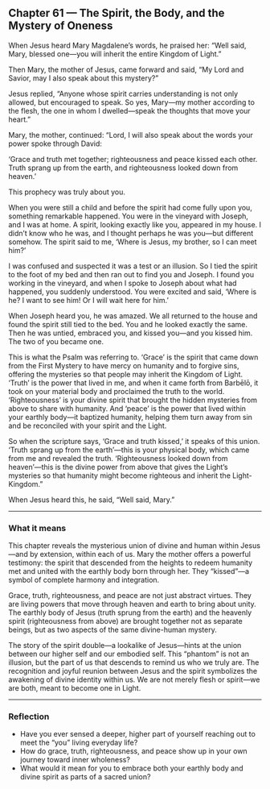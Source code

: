 ## Chapter 61 — The Spirit, the Body, and the Mystery of Oneness

When Jesus heard Mary Magdalene’s words, he praised her: “Well said, Mary, blessed one—you will inherit the entire Kingdom of Light.”

Then Mary, the mother of Jesus, came forward and said, “My Lord and Savior, may I also speak about this mystery?”

Jesus replied, “Anyone whose spirit carries understanding is not only allowed, but encouraged to speak. So yes, Mary—my mother according to the flesh, the one in whom I dwelled—speak the thoughts that move your heart.”

Mary, the mother, continued: “Lord, I will also speak about the words your power spoke through David:

‘Grace and truth met together; righteousness and peace kissed each other. Truth sprang up from the earth, and righteousness looked down from heaven.’

This prophecy was truly about you.

When you were still a child and before the spirit had come fully upon you, something remarkable happened. You were in the vineyard with Joseph, and I was at home. A spirit, looking exactly like you, appeared in my house. I didn’t know who he was, and I thought perhaps he was you—but different somehow. The spirit said to me, ‘Where is Jesus, my brother, so I can meet him?’

I was confused and suspected it was a test or an illusion. So I tied the spirit to the foot of my bed and then ran out to find you and Joseph. I found you working in the vineyard, and when I spoke to Joseph about what had happened, you suddenly understood. You were excited and said, ‘Where is he? I want to see him! Or I will wait here for him.’

When Joseph heard you, he was amazed. We all returned to the house and found the spirit still tied to the bed. You and he looked exactly the same. Then he was untied, embraced you, and kissed you—and you kissed him. The two of you became one.

This is what the Psalm was referring to. ‘Grace’ is the spirit that came down from the First Mystery to have mercy on humanity and to forgive sins, offering the mysteries so that people may inherit the Kingdom of Light. ‘Truth’ is the power that lived in me, and when it came forth from Barbēlō, it took on your material body and proclaimed the truth to the world. ‘Righteousness’ is your divine spirit that brought the hidden mysteries from above to share with humanity. And ‘peace’ is the power that lived within your earthly body—it baptized humanity, helping them turn away from sin and be reconciled with your spirit and the Light.

So when the scripture says, ‘Grace and truth kissed,’ it speaks of this union. ‘Truth sprang up from the earth’—this is your physical body, which came from me and revealed the truth. ‘Righteousness looked down from heaven’—this is the divine power from above that gives the Light’s mysteries so that humanity might become righteous and inherit the Light-Kingdom.”

When Jesus heard this, he said, “Well said, Mary.”

---

### What it means

This chapter reveals the mysterious union of divine and human within Jesus—and by extension, within each of us. Mary the mother offers a powerful testimony: the spirit that descended from the heights to redeem humanity met and united with the earthly body born through her. They “kissed”—a symbol of complete harmony and integration.

Grace, truth, righteousness, and peace are not just abstract virtues. They are living powers that move through heaven and earth to bring about unity. The earthly body of Jesus (truth sprung from the earth) and the heavenly spirit (righteousness from above) are brought together not as separate beings, but as two aspects of the same divine-human mystery.

The story of the spirit double—a lookalike of Jesus—hints at the union between our higher self and our embodied self. This “phantom” is not an illusion, but the part of us that descends to remind us who we truly are. The recognition and joyful reunion between Jesus and the spirit symbolizes the awakening of divine identity within us. We are not merely flesh or spirit—we are both, meant to become one in Light.

---

### Reflection

* Have you ever sensed a deeper, higher part of yourself reaching out to meet the “you” living everyday life?
* How do grace, truth, righteousness, and peace show up in your own journey toward inner wholeness?
* What would it mean for you to embrace both your earthly body and divine spirit as parts of a sacred union?
